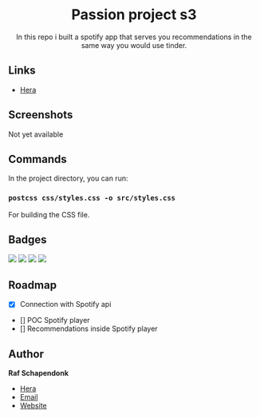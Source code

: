 <h1 align="center"><project-name>Passion project s3</h1>

<p align="center"><project-description>In this repo i built a spotify app that serves you recommendations in the same way you would use tinder.</p>

## Links
- [Hera](https://i447972.hera.fhict.nl)

## Screenshots

Not yet available

## Commands

In the project directory, you can run:

### `postcss css/styles.css -o src/styles.css`

For building the CSS file.

## Badges

![](https://img.shields.io/badge/HTML5-E34F26?style=for-the-badge&logo=html5&logoColor=white)
![](https://img.shields.io/badge/JavaScript-F7DF1E?style=for-the-badge&logo=javascript&logoColor=black)
![](https://img.shields.io/badge/Node.js-43853D?style=for-the-badge&logo=node.js&logoColor=white)
![](https://img.shields.io/badge/Tailwind_CSS-38B2AC?style=for-the-badge&logo=tailwind-css&logoColor=white)

## Roadmap

- [X] Connection with Spotify api
- [] POC Spotify player
- [] Recommendations inside Spotify player

## Author

**Raf Schapendonk**

- [Hera](https://i447972.hera.fhict.nl "Rohit jain")
- [Email](mailto:rafschapendonk@outlook.com?subject=Hi "Hi!")
- [Website](https://rafschapendonk.com "Welcome")


